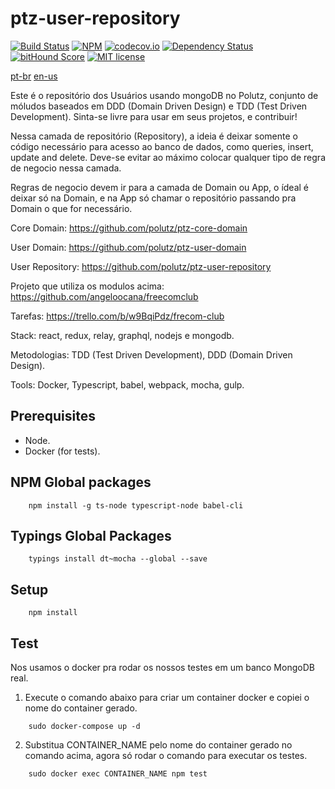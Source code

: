 # ptz-user-repository

[![Build Status](https://travis-ci.org/polutz/ptz-user-repository.svg)](https://travis-ci.org/polutz/ptz-user-repository)
[![NPM](https://img.shields.io/npm/v/ptz-user-repository.svg)](https://www.npmjs.com/package/ptz-user-repository)
[![codecov.io](http://codecov.io/github/polutz/ptz-user-repository/coverage.svg)](http://codecov.io/github/polutz/ptz-user-repository)
[![Dependency Status](https://gemnasium.com/polutz/ptz-user-repository.svg)](https://gemnasium.com/polutz/ptz-user-repository)
[![bitHound Score](https://www.bithound.io/github/gotwarlost/istanbul/badges/score.svg)](https://www.bithound.io/github/polutz/ptz-user-repository)
[![MIT license](http://img.shields.io/badge/license-MIT-brightgreen.svg)](http://opensource.org/licenses/MIT)

[pt-br](https://github.com/polutz/ptz-user-repository/blob/master/README.pt-br.md)
[en-us](https://github.com/polutz/ptz-user-repository/blob/master/README.md)


Este é o repositório dos Usuários usando mongoDB no Polutz, conjunto de móludos baseados em DDD (Domain Driven Design) 
e TDD (Test Driven Development).
Sinta-se livre para usar em seus projetos, e contribuir!

Nessa camada de repositório (Repository), a ideia é deixar somente o código
necessário para acesso ao banco de dados, como queries, insert, update and delete.
Deve-se evitar ao máximo colocar qualquer tipo de regra de negocio nessa camada.

Regras de negocio devem ir para a camada de Domain ou App, 
o ídeal é deixar só na Domain, e na App só chamar o repositório 
passando pra Domain o que for necessário.

Core Domain: https://github.com/polutz/ptz-core-domain

User Domain: https://github.com/polutz/ptz-user-domain

User Repository: https://github.com/polutz/ptz-user-repository

Projeto que utiliza os modulos acima: https://github.com/angeloocana/freecomclub

Tarefas: https://trello.com/b/w9BqiPdz/frecom-club

Stack: react, redux, relay, graphql, nodejs e mongodb.

Metodologias: TDD (Test Driven Development), DDD (Domain Driven Design).

Tools: Docker, Typescript, babel, webpack, mocha, gulp.

## Prerequisites

- Node.
- Docker (for tests).

## NPM Global packages
```
    npm install -g ts-node typescript-node babel-cli
```

## Typings Global Packages 
```
    typings install dt~mocha --global --save
```

## Setup
```
    npm install   
```

## Test
Nos usamos o docker pra rodar os nossos testes em um banco MongoDB real.
1) Execute o comando abaixo para criar um container docker e copiei o nome do container gerado.
```
    sudo docker-compose up -d
```
2) Substitua CONTAINER_NAME pelo nome do container gerado no comando acima, agora só rodar o comando para executar os testes.
```
    sudo docker exec CONTAINER_NAME npm test
```
